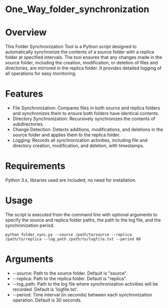 # One_Way_folder_synchronization

# Overview
This Folder Synchronization Tool is a Python script designed to automatically synchronize the contents of a source folder with a replica folder at specified intervals. The tool ensures that any changes made in the source folder, including the creation, modification, or deletion of files and directories, are mirrored in the replica folder. It provides detailed logging of all operations for easy monitoring.

# Features
* File Synchronization: Compares files in both source and replica folders and synchronizes them to ensure both folders have identical contents.
* Directory Synchronization: Recursively synchronizes the contents of subdirectories.
* Change Detection: Detects additions, modifications, and deletions in the source folder and applies them to the replica folder.
* Logging: Records all synchronization activities, including file and directory creation, modification, and deletion, with timestamps.

# Requirements
Python 3.x, libraries used are included, no need for installation.

# Usage
The script is executed from the command line with optional arguments to specify the source and replica folder paths, the path to the log file, and the synchronization period.

`python folder_sync.py --source /path/to/source --replica /path/to/replica --log_path /path/to/logfile.txt --period 60`


# Arguments
* --source: Path to the source folder. Default is "source".
* --replica: Path to the replica folder. Default is "replica".
* --log_path: Path to the log file where synchronization activities will be recorded. Default is 'logfile.txt'.
* --period: Time interval (in seconds) between each synchronization operation. Default is 30 seconds.






